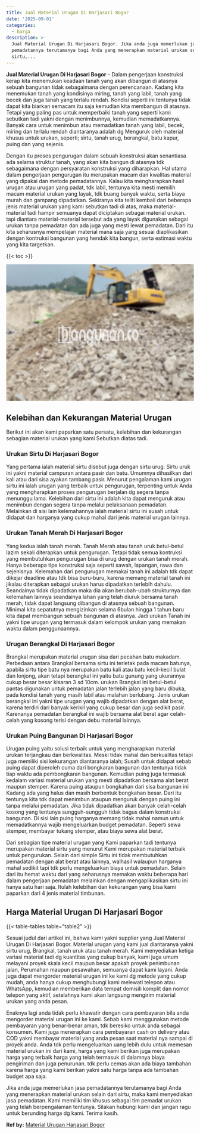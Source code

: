```yaml
---
title: Jual Material Urugan Di Harjasari Bogor
date: '2025-09-01'
categories:
  - harga
description: >-
  Jual Material Urugan Di Harjasari Bogor. Jika anda juga memerlukan jasa
  pemadatannya terutamanya bagi Anda yang menerapkan material urukan selain dari
  sirtu,...
---
```


**Jual Material Urugan Di Harjasari Bogor** – Dalam pengerjaan konstruksi kerap kita menemukan keadaan tanah yang akan dibangun di atasnya sebuah bangunan tidak sebagaimana dengan perencanaan. Kadang kita menemukan tanah yang kondisinya miring, tanah yang labil, tanah yang becek dan juga tanah yang terlalu rendah. Kondisi seperti ini tentunya tidak dapat kita biarkan semacam itu saja kemudian kita membangun di atasnya. Tetapi yang paling pas untuk memperbaiki tanah yang seperti kami sebutkan tadi yakni dengan menimbunnya, kemudian memadatkannya. Banyak cara untuk menimbun atau memadatkan tanah yang labil, becek, miring dan terlalu rendah diantaranya adalah dg Menguruk oleh material khusus untuk urukan, seperti; sirtu, tanah urug, berangkal, batu kapur, puing dan yang sejenis.

Dengan itu proses pengurugan dalam sebuah konstruksi akan senantiasa ada selama struktur tanah, yang akan kita bangun di atasnya tdk sebagaimana dengan persyaratan konstruksi yang diharapkan. Hal utama dalam pengerjaan pengurugan itu merupakan macam dan kwalitas material yang dipakai dan metode pemadatannya. Kalau kita mengharapkan hasil urugan atau urugan yang padat, tdk labil, tentunya kita mesti memilih macam material urukan yang layak, tdk buang banyak waktu, serta biaya murah dan gampang dipadatkan. Sekiranya kita teliti kembali dari beberapa jenis material urukan yang kami sebutkan tadi di atas, maka material-material tadi hampir semuanya dapat diciptakan sebagai material urukan. tapi diantara material-material tersebut ada yang layak digunakan sebagai urukan tanpa pemadatan dan ada juga yang mesti lewat pemadatan. Dari itu kita seharusnya mempelajari material mana saja yang sesuai diaplikasikan dengan kontruksi bangunan yang hendak kita bangun, serta estimasi waktu yang kita targetkan.

{{< toc >}}

![Jual Material Urugan Di Harjasari Bogor](/images/jual-urugan-35.png)

## Kelebihan dan Kekurangan Material Urugan

Berikut ini akan kami paparkan satu persatu, kelebihan dan kekurangan sebagian material urukan yang kami Sebutkan diatas tadi.

### Urukan Sirtu Di Harjasari Bogor

Yang pertama ialah material sirtu disebut juga dengan sirtu urug. Sirtu uruk ini yakni material campuran antara pasir dan batu. Umumnya dihasilkan dari kali atau dari sisa ayakan tambang pasir. Menurut pengalaman kami urugan sirtu ini ialah urugan yang terbaik untuk pengurugan, terpenting untuk Anda yang mengharapkan proses pengurugan berjalan dg segera tanpa menunggu lama. Kelebihan dari sirtu ini adalah kita dapat menguruk atau menimbun dengan segera tanpa melalui pelaksanaan pemadatan. Melainkan di sisi lain kelemahannya ialah material sirtu ini susah untuk didapat dan harganya yang cukup mahal dari jenis material urugan lainnya.

### Urukan Tanah Merah Di Harjasari Bogor

Yang kedua ialah tanah merah. Tanah Merah atau tanah uruk betul-betul lazim sekali diterapkan untuk pengurugan. Tetapi tidak semua kontruksi yang membutuhkan pengurugan bisa di urug dengan urukan tanah merah. Hanya beberapa tipe konstruksi saja seperti sawah, lapangan, rawa dan sejenisnya. Kelemahan dari pengurugan memakai tanah ini adalah tdk dapat dikejar deadline atau tdk bisa buru-buru, karena memang material tanah ini jikalau diterapkan sebagai urukan harus dipadatkan terlebih dahulu. Seandainya tidak dipadatkan maka dia akan berubah-ubah strukturnya dan kelemahan lainnya seandainya lahan yang telah diuruk bersama tanah merah, tidak dapat langsung dibangun di atasnya sebuah bangunan. Minimal kita sepatutnya mengizinkan selama 6bulan hingga 1 tahun baru kita dapat membangun sebuah bangunan di atasnya. Jadi urukan Tanah ini yakni tipe urugan yang termasuk dalam kelompok urukan yang memakan waktu dalam penggunaannya.

### Urugan Berangkal Di Harjasari Bogor

Brangkal merupakan material urugan sisa dari pecahan batu makadam. Perbedaan antara Brangkal bersama sirtu ini terletak pada macam batunya, apabila sirtu tipe batu nya merupakan batu kali atau batu kecil-kecil bulat dan lonjong, akan tetapi berangkal ini yaitu batu gunung yang ukurannya cukup besar besar kisaran 3 sd 10cm. urukan Brangkal ini betul-betul pantas digunakan untuk pemadatan jalan terlebih jalan yang baru dibuka, pada kondisi tanah yang masih labil atau malahan berlubang. Jenis urukan berangkal ini yakni tipe urugan yang wajib dipadatkan dengan alat berat, karena terdiri dari banyak kerikil yang cukup besar dan juga sedikit pasir. Karenanya pemadatan berangkal ini wajib bersama alat berat agar celah-celah yang kosong terisi dengan debu material lainnya.

### Urukan Puing Bangunan Di Harjasari Bogor

Urugan puing yaitu solusi terbaik untuk yang mengharapkan material urukan terjangkau dan berkwalitas. Meski tidak mahal dan berkualitas tetapi juga memiliki sisi kekurangan diantaranya ialah; Susah untuk didapat sebab puing dapat diperoleh cuma dari bongkaran bangunan dan tentunya tidak tiap waktu ada pembongkaran bangunan. Kemudian puing juga termasuk kedalam variasi material urukan yang mesti dipadatkan bersama alat berat maupun stemper. Karena puing ataupun bongkahan dari sisa bangunan ini Kadang ada yang halus dan masih berbentuk bongkahan besar. Dari itu tentunya kita tdk dapat menimbun ataupun menguruk dengan puing ini tanpa melalui pemadatan. Jika tidak dipadatkan akan banyak celah-celah kosong yang tentunya sungguh-sungguh tidak bagus dalam konstruksi bangunan. Di sisi lain puing harganya memang tidak mahal namun untuk memadatkannya wajib mengeluarkan budget pemadatan. Seperti sewa stemper, membayar tukang stemper, atau biaya sewa alat berat.

Dari sebagian tipe material urugan yang Kami paparkan tadi tentunya merupakan material sirtu yang menurut Kami merupakan material terbaik untuk pengurukan. Selain dari simple Sirtu ini tidak membutuhkan pemadatan dengan alat berat atau lainnya, walhasil walaupun harganya mahal sedikit tapi tdk perlu mengeluarkan biaya untuk pemadatan. Selain dari itu hemat waktu dari yang seharusnya memakan waktu beberapa hari dalam pengerjaan pemadatan melainkan dengan mengaplikasikan sirtu ini hanya satu hari saja. Itulah kelebihan dan kekurangan yang bisa kami paparkan dari 4 jenis material timbunan.

## Harga Material Urugan Di Harjasari Bogor

{{< table-tables table="table2" >}}

Sesuai judul dari artikel ini, bahwa kami yakni supplier yang Jual Material Urugan Di Harjasari Bogor. Material urugan yang kami jual diantaranya yakni sirtu urug, Brangkal, tanah uruk atau tanah merah. Kami menyediakan ketiga variasi material tadi dg kuantitas yang cukup banyak, kami juga umum melayani proyek skala kecil maupun besar apakah proyek penimbunan jalan, Perumahan maupun pesawahan, semuanya dapat kami layani. Anda juga dapat mengorder material urugan ini ke kami dg metode yang cukup mudah, anda hanya cukup menghubungi kami melewati telepon atau WhatsApp, kemudian memberikan data tempat domisili komplit dan nomor telepon yang aktif, setelahnya kami akan langsung mengirim material urukan yang anda pesan.

Enaknya lagi anda tidak perlu khawatir dengan cara pembayaran bila anda mengorder material urugan ini ke kami. Sebab kami menggunakan metode pembayaran yang benar-benar aman, tdk beresiko untuk anda sebagai konsumen. Kami juga menerapkan cara pembayaran cash on delivery atau COD yakni membayar material yang anda pesan saat material nya sampai di proyek anda. Anda tdk perlu mengeluarkan uang lebih dulu untuk memesan material urukan ini dari kami, harga yang kami berikan juga merupakan harga yang terbaik harga yang telah termasuk di dalamnya biaya pengiriman dan juga penurunan. tdk perlu cemas akan ada biaya tambahan karena harga yang kami berikan yakni satu harga tanpa ada tambahan budget apa saja.

Jika anda juga memerlukan jasa pemadatannya terutamanya bagi Anda yang menerapkan material urukan selain dari sirtu, maka kami menyediakan jasa pemadatan. Kami memiliki tim khusus sebagai tim pemadat urukan yang telah berpengalaman tentunya. Silakan hubungi kami dan jangan ragu untuk berunding harga dg kami. Terima kasih.

**Ref by:** [Material Urugan Harjasari Bogor](https://id.wikipedia.org/wiki/Material)
